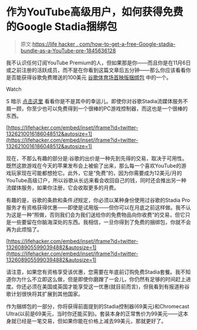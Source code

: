 # 作为YouTube高级用户，如何获得免费的Google Stadia捆绑包

> 原文:[https://life hacker . com/how-to-get-a-free-Google-stadia-bundle-as-a-YouTube-pre-1845636128](https://lifehacker.com/how-to-get-a-free-google-stadia-bundle-as-a-youtube-pre-1845636128)

我不认识任何订阅YouTube Premium的人，但如果那是你——而且你是在11月6日或之前注册的活跃成员，而不是在你看到这篇文章后五分钟——那么你应该看看你是否能获得谷歌免费赠送的100美元 [谷歌体育场首映版捆绑包](https://store.google.com/us/product/stadia) 中的一个。

Watch

S 暗示 [点击这里](https://stadia.google.com/SdFGljSduV5z) 看看你是不是其中的幸运儿。即使你对谷歌Stadia流媒体服务不屑一顾，你至少也可以免费得到一个很棒的PC游戏控制器，而这也是一个很棒的东西。

 [https://lifehacker.com/embed/inset/iframe?id=twitter-1326210016186048512&autosize=1](https://lifehacker.com/embed/inset/iframe?id=twitter-1326210016186048512&autosize=1) 

现在，不那么有趣的部分是:谷歌的出价是一种先到先得的交易，取决于可用性。既然这款游戏在今天的苹果发布会上被偷了出来，那么每一个喜欢YouTube的游戏玩家现在可能都想抢它。此外，它是“免费”的，因为你需要成为12美元/月的YouTube高级订户，所以谷歌从长远来看会收回自己的钱，同时还会推出另一种流媒体服务，如果你注册，它会收取更多的月费。

有趣的是，谷歌的条款和条件*还*规定，你必须以某种身份使用过谷歌的Stadia Pro服务才有资格获得优惠——即使是试用版——但你可以在月底之前这样做。我不认为这是一种“照做，否则我们会为我们送给你的免费物品向你收费”的交易，但它只是一些要留在你脑海深处的东西。我相信，一旦你得到了免费的捆绑包，你就不会再为此烦恼了。

 [https://lifehacker.com/embed/inset/iframe?id=twitter-1326089055990394882&autosize=1](https://lifehacker.com/embed/inset/iframe?id=twitter-1326089055990394882&autosize=1) 

请注意，如果您有资格享受该优惠，您需要在年底前订购免费Stadia套餐。我不知道你为什么不立即这么做，但是即使你磨蹭了一会儿，你仍然有足够的时间赶上进度。你还必须在美国或英国才能享受这一优惠(就目前而言)，但我看到有报道称谷歌计划很快将其扩展到其他国家。

作为捆绑包的一部分，你将获得前面提到的Stadia控制器(69美元)和Chromecast Ultra(以前是69美元，当时你还能买到)。套装本身的正常售价为99美元——这本身就已经是一笔交易，但如果你能在价格上减去99美元，那就更好了。